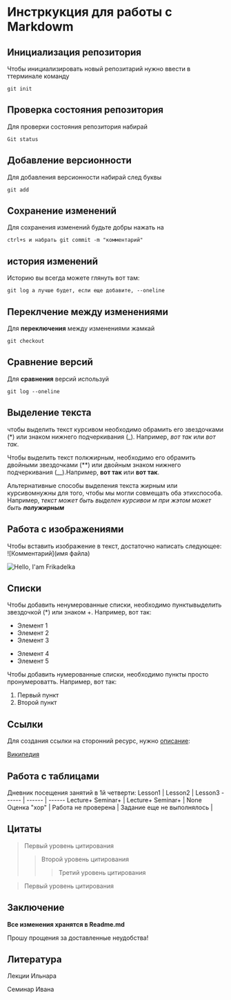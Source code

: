 # Инстркукция для работы с Markdowm

## Инициализация репозитория

Чтобы инициализировать новый репозитарий нужно ввести в ттерминале команду

    git init

## Проверка  состояния репозитория

Для проверки состояния репозитория набирай 

    Git status

## Добавление версионности

Для добавления версионности набирай след буквы

    git add

## Сохранение изменений

Для сохранения изменений будьте добры нажать на 

    ctrl+s и набрать git commit -m "комментарий"


## история изменений

Историю вы всегда можете глянуть вот там:

    git log а лучше будет, если еще добавите, --oneline

## Переклчение между изменениями

Для **переключения** между изменениями жамкай 

    git checkout

## Сравнение версий

Для **сравнения** версий используй 

    git log --oneline

## Выделение текста

чтобы выделить текст курсивом необходимо обрамить его звездочками (*) или знаком нижнего подчеркивания (_). Например, *вот так* или _вот так_.

Чтобы выделить текст полкжирным, необходимо его обрамить двойными звездочками (**) или двойным знаком нижнего подчеркивания (__).Например, **вот так** или __вот так__.

Альтернативные способы выделения текста жирным или курсивомнужны для того, чтобы мы могли совмещать оба этихспособа. Например, _текст может быть выделен курсивои м при жэтом может быть **полужирным**_


## Работа с изображениями

Чтобы вставить изображение в текст, достаточно написать следующее: ![Комментарий](имя файла)

![Hello, I'am Frikadelka](Cat.jpg)

## Списки

Чтобы добавить ненумерованные списки,  необходимо пунктывыделить звездочкой (*) или знаком +.
Например, вот так:
* Элемент 1
* Элемент 2
* Элемент 3
+ Элемент 4
+ Элемент 5


Чтобы добавить нумерованные списки, необходимо пункты просто пронумероватть.
Например, вот так:
1. Первый пункт
2. Второй пункт

## Ссылки

Для создания ссылки на сторонний ресурс, нужно [описание](ссылка):

[Википедия](https://ru.wikipedia.org/wiki/Markdown)

## Работа с таблицами

Дневник посещения занятий в 1й четверти:
Lesson1  | Lesson2 | Lesson3
------ | ------ | ------
Lecture+ Seminar+   | Lecture+ Seminar+     | None 
Оценка "хор" | Работа не проверена | Задание еще не выполнялось | 


## Цитаты

> Первый уровень цитирования
>> Второй уровень цитирования
>>> Третий уровень цитирования

>Первый уровень цитирования

## Заключение

**Все изменения хранятся в Readme.md**

Прошу прощения за доставленные неудобства!

## Литература

Лекции Ильнара

Семинар Ивана


